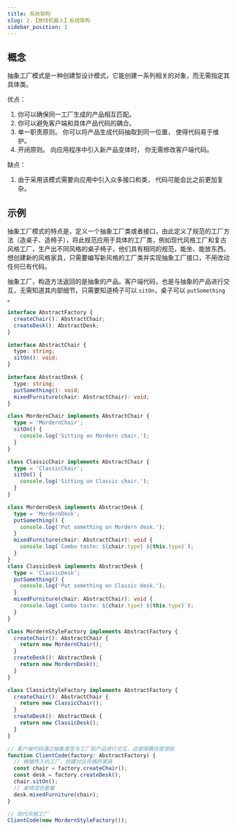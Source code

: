 ```yaml
---
title: 系统架构
slug: 2.【放线机器人】系统架构
sidebar_position: 2
---
```


## 概念

抽象工厂模式是一种创建型设计模式，它能创建一系列相关的对象，而无需指定其具体类。

优点：
1. 你可以确保同一工厂生成的产品相互匹配。
2. 你可以避免客户端和具体产品代码的耦合。
3. 单一职责原则。 你可以将产品生成代码抽取到同一位置， 使得代码易于维护。
4. 开闭原则。 向应用程序中引入新产品变体时， 你无需修改客户端代码。

缺点：
1. 由于采用该模式需要向应用中引入众多接口和类， 代码可能会比之前更加复杂。

## 示例

抽象工厂模式的特点是，定义一个抽象工厂类或者接口，由此定义了规范的工厂方法（造桌子、造椅子），将此规范应用于具体的工厂类，例如现代风格工厂和复古风格工厂，生产出不同风格的桌子椅子，他们具有相同的规范，能坐、能放东西。想创建新的风格家具，只需要编写新风格的工厂类并实现抽象工厂接口，不用改动任何已有代码。

抽象工厂，构造方法返回的是抽象的产品。客户端代码，也是与抽象的产品进行交互，无需知道其内部细节，只需要知道椅子可以 `sitOn`，桌子可以 `putSomething` 。

```ts
interface AbstractFactory {
  createChair(): AbstractChair;
  createDesk(): AbstractDesk;
}

interface AbstractChair {
  type: string;
  sitOn(): void;
}

interface AbstractDesk {
  type: string;
  putSomething(): void;
  mixedFurniture(chair: AbstractChair): void;
}

class MordernChair implements AbstractChair {
  type = 'MordernChair';
  sitOn() {
    console.log('Sitting on Mordern chair.');
  }
}

class ClassicChair implements AbstractChair {
  type = 'ClassicChair';
  sitOn() {
    console.log('Sitting on Classic chair.');
  }
}

class MordernDesk implements AbstractDesk {
  type = 'MordernDesk';
  putSomething() {
    console.log('Put something on Mordern desk.');
  }
  mixedFurniture(chair: AbstractChair): void {
    console.log(`Combo taste: ${chair.type} ${this.type}`);
  }
}
class ClassicDesk implements AbstractDesk {
  type = 'ClassicDesk';
  putSomething() {
    console.log('Put something on Classic desk.');
  }
  mixedFurniture(chair: AbstractChair): void {
    console.log(`Combo taste: ${chair.type} ${this.type}`);
  }
}

class MordernStyleFactory implements AbstractFactory {
  createChair(): AbstractChair {
    return new MordernChair();
  }
  createDesk(): AbstractDesk {
    return new MordernDesk();
  }
}

class ClassicStyleFactory implements AbstractFactory {
  createChair(): AbstractChair {
    return new ClassicChair();
  }
  createDesk(): AbstractDesk {
    return new ClassicDesk();
  }
}

// 客户端代码通过抽象类型与工厂和产品进行交互，这使得耦合度很低
function ClientCode(factory: AbstractFactory) {
  // 根据传入的工厂，创建对应风格的家具
  const chair = factory.createChair();
  const desk = factory.createDesk();
  chair.sitOn();
  // 桌椅混合套餐
  desk.mixedFurniture(chair);
}

// 现代风格工厂
ClientCode(new MordernStyleFactory());
```